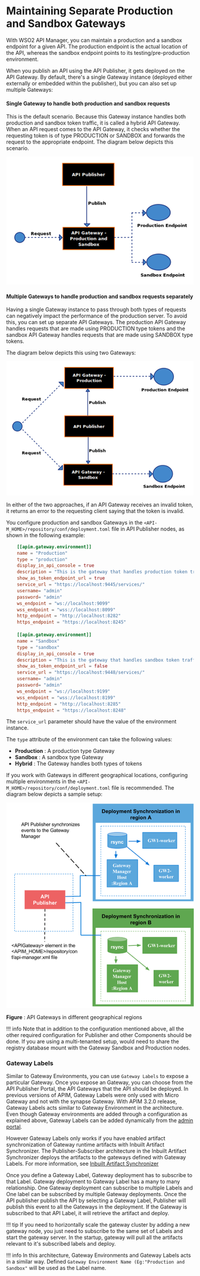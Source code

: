 # Maintaining Separate Production and Sandbox Gateways

With WSO2 API Manager, you can maintain a production and a sandbox endpoint for a given API. The production endpoint is the actual location of the API, whereas the sandbox endpoint points to its testing/pre-production environment.

When you publish an API using the API Publisher, it gets deployed on the API Gateway. By default, there's a single Gateway instance (deployed either externally or embedded within the publisher), but you can also set up multiple Gateways:

#### Single Gateway to handle both production and sandbox requests

This is the default scenario. Because this Gateway instance handles both production and sandbox token traffic, it is called a hybrid API Gateway. When an API request comes to the API Gateway, it checks whether the requesting token is of type PRODUCTION or SANDBOX and forwards the request to the appropriate endpoint. The diagram below depicts this scenario.

[![Hybrid Gateway](../../assets/img/learn/hybrid-gw.png)](../../assets/img/learn/hybrid-gw.png)

#### Multiple Gateways to handle production and sandbox requests separately

Having a single Gateway instance to pass through both types of requests can negatively impact the performance of the production server. To avoid this, you can set up separate API Gateways. The production API Gateway handles requests that are made using PRODUCTION type tokens and the sandbox API Gateway handles requests that are made using SANDBOX type tokens.

The diagram below depicts this using two Gateways:

[![Production and sandbox gateways](../../assets/img/learn/production-sandbox-gws.png)](../../assets/img/learn/production-sandbox-gws.png)

In either of the two approaches, if an API Gateway receives an invalid token, it returns an error to the requesting client saying that the token is invalid.

You configure production and sandbox Gateways in the `<API-M_HOME>/repository/conf/deployment.toml` file in API Publisher nodes, as shown in the following example:

```toml
    [[apim.gateway.environment]]
    name = "Production"
    type = "production"
    display_in_api_console = true
    description = "This is the gateway that handles production token traffic."
    show_as_token_endpoint_url = true
    service_url = "https://localhost:9445/services/"
    username= "admin"
    password= "admin"
    ws_endpoint = "ws://localhost:9099"
    wss_endpoint = "wss://localhost:8099"
    http_endpoint = "http://localhost:8282"
    https_endpoint = "https://localhost:8245"

    [[apim.gateway.environment]]
    name = "Sandbox"
    type = "sandbox"
    display_in_api_console = true
    description = "This is the gateway that handles sandbox token traffic."
    show_as_token_endpoint_url = false
    service_url = "https://localhost:9448/services/"
    username= "admin"
    password= "admin"
    ws_endpoint = "ws://localhost:9199"
    wss_endpoint = "wss://localhost:8199"
    http_endpoint = "http://localhost:8285"
    https_endpoint = "https://localhost:8248"
```

The `service_url` parameter should have the value of the environment instance.

The `type` attribute of the environment can take the following values:

-   **Production** : A production type Gateway
-   **Sandbox** : A sandbox type Gateway
-   **Hybrid** : The Gateway handles both types of tokens

If you work with Gateways in different geographical locations, configuring multiple environments in the `<API-M_HOME>/repository/conf/deployment.toml` file is recommended. The diagram below depicts a sample setup:

[![Multi-region Gateway](../../assets/img/learn/multi-reigion-gw.png)](../../assets/img/learn/multi-reigion-gw.png)

**Figure** : API Gateways in different geographical regions

!!! info
    Note that in addition to the configuration mentioned above, all the other required configuration for Publisher and other Components should be done. If you are using a multi-tenanted setup, would need to share the registry database mount with the Gateway Sandbox and Production nodes.

### Gateway Labels

Similar to Gateway Environments, you can use ```Gateway Labels``` to expose a particular Gateway. Once you expose an Gateway, you can choose from the API Publisher Portal, the API Gateways that the API should be deployed.
In previous versions of APIM, Gateway Labels were only used with Micro Gateway and not with the synapse Gateway.
With APIM 3.2.0 release, Gateway Labels acts similar to Gateway Environment in the architecture. Even though Gateway environments are added through a configuration as explained above, 
Gateway Labels can be added dynamically from the [admin portal]({{base_path}}/learn/api-microgateway/grouping-apis-with-labels/#step-1-create-a-microgateway-label).

However Gateway Labels only works if you have enabled artifact synchronization of Gateway runtime artifacts with Inbuilt Artifact Synchronizer. The Publisher-Subscriber architecture
in the Inbuilt Artifact Synchronizer deploys the artifacts to the gateways defined with Gateway Labels. For more information, see [Inbuilt Artifact Synchronizer]({{base_path}}/install-and-setup/setup/distributed-deployment/synchronizing-artifacts-in-a-gateway-cluster/#inbuilt-artifact-synchronization)

Once you define a Gateway Label, Gateway deployment has to subscribe to that Label. Gateway deployment to Gateway Label has a many to many relationship. One Gateway deployment can subscribe to multiple Labels and One label can be subscribed by multiple Gateway deployments.
Once the API publisher publish the API by selecting a Gateway Label, Publisher will publish this event to all the Gateways in the deployment. If the Gateway is subscribed to that API Label, it will retrieve the artifact and deploy.

!!! tip
    If you need to horizontally scale the gateway cluster by adding a new gateway node, you just need to subscribe to the same set of Labels and start the gateway server. In the startup, gateway will pull all the artifacts relevant to it's subscribed labels and deploy.


!!! info
    In this architecture, Gateway Environments and Gateway Labels acts in a similar way. Defined ```Gateway Environment Name (Eg:"Production and Sandbox"``` will be used as the Label name.



